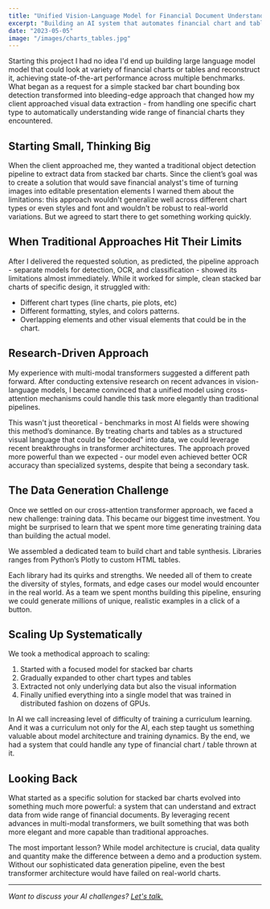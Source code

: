 ```yaml
---
title: "Unified Vision-Language Model for Financial Document Understanding"
excerpt: "Building an AI system that automates financial chart and table extraction, saving analysts countless hours of manual work"
date: "2023-05-05"
image: "/images/charts_tables.jpg"
---
```

Starting this project I had no idea I'd end up building large language model model that could look at variety of financial charts or tables and reconstruct it, achieving state-of-the-art performance across multiple benchmarks. What began as a request for a simple stacked bar chart bounding box detection transformed into bleeding-edge approach that changed how my client approached visual data extraction - from handling one specific chart type to automatically understanding wide range of financial charts they encountered.

## Starting Small, Thinking Big

When the client approached me, they wanted a traditional object detection pipeline to extract data from stacked bar charts. Since the client’s goal was to create a solution that would save financial analyst's time of turning images into editable presentation elements I warned them about the limitations: this approach wouldn't generalize well across different chart types or even styles and font and wouldn't be robust to real-world variations. But we agreed to start there to get something working quickly.

## When Traditional Approaches Hit Their Limits

After I delivered the requested solution, as predicted, the pipeline approach - separate models for detection, OCR, and classification - showed its limitations almost immediately. While it worked for simple, clean stacked bar charts of specific design, it struggled with:

- Different chart types (line charts, pie plots, etc)
- Different formatting, styles, and colors patterns.
- Overlapping elements and other visual elements that could be in the chart.

## Research-Driven Approach

My experience with multi-modal transformers suggested a different path forward. After conducting extensive research on recent advances in vision-language models, I became convinced that a unified model using cross-attention mechanisms could handle this task more elegantly than traditional pipelines.

This wasn't just theoretical - benchmarks in most AI fields were showing this method’s dominance. By treating charts and tables as a structured visual language that could be "decoded" into data, we could leverage recent breakthroughs in transformer architectures. The approach proved more powerful than we expected - our model even achieved better OCR accuracy than specialized systems, despite that being a secondary task.

## The Data Generation Challenge

Once we settled on our cross-attention transformer approach, we faced a new challenge: training data. This became our biggest time investment. You might be surprised to learn that we spent more time generating training data than building the actual model.

We assembled a dedicated team to build chart and table synthesis. Libraries ranges from Python’s Plotly to custom HTML tables.

Each library had its quirks and strengths. We needed all of them to create the diversity of styles, formats, and edge cases our model would encounter in the real world. As a team we spent months building this pipeline, ensuring we could generate millions of unique, realistic examples in a click of a button.

## Scaling Up Systematically

We took a methodical approach to scaling:

1. Started with a focused model for stacked bar charts
2. Gradually expanded to other chart types and tables
3. Extracted not only underlying data but also the visual information
4. Finally unified everything into a single model that was trained in distributed fashion on dozens of GPUs.

In AI we call increasing level of difficulty of training a curriculum learning. And it was a curriculum not only for the AI, each step taught us something valuable about model architecture and training dynamics. By the end, we had a system that could handle any type of financial chart / table thrown at it. 

## Looking Back

What started as a specific solution for stacked bar charts evolved into something much more powerful: a system that can understand and extract data from wide range of financial documents. By leveraging recent advances in multi-modal transformers, we built something that was both more elegant and more capable than traditional approaches.

The most important lesson? While model architecture is crucial, data quality and quantity make the difference between a demo and a production system. Without our sophisticated data generation pipeline, even the best transformer architecture would have failed on real-world charts.

---

*Want to discuss your AI challenges? [Let's talk.](https://calendar.app.google/MNjtZnQ85BDBKm1b8)*